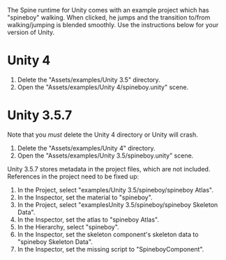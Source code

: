 The Spine runtime for Unity comes with an example project which has "spineboy" walking. When clicked, he jumps and the transition to/from walking/jumping is blended smoothly. Use the instructions below for your version of Unity.

# Unity 4

1. Delete the "Assets/examples/Unity 3.5" directory.
1. Open the "Assets/examples/Unity 4/spineboy.unity" scene.

# Unity 3.5.7

Note that you *must* delete the Unity 4 directory or Unity will crash.

1. Delete the "Assets/examples/Unity 4" directory.
1. Open the "Assets/examples/Unity 3.5/spineboy.unity" scene.

Unity 3.5.7 stores metadata in the project files, which are not included. References in the project need to be fixed up:

1. In the Project, select "examples/Unity 3.5/spineboy/spineboy Atlas".
1. In the Inspector, set the material to "spineboy".
1. In the Project, select "examplesUnity 3.5/spineboy/spineboy Skeleton Data".
1. In the Inspector, set the atlas to "spineboy Atlas".
1. In the Hierarchy, select "spineboy".
1. In the Inspector, set the skeleton component's skeleton data to "spineboy Skeleton Data".
1. In the Inspector, set the missing script to "SpineboyComponent".
